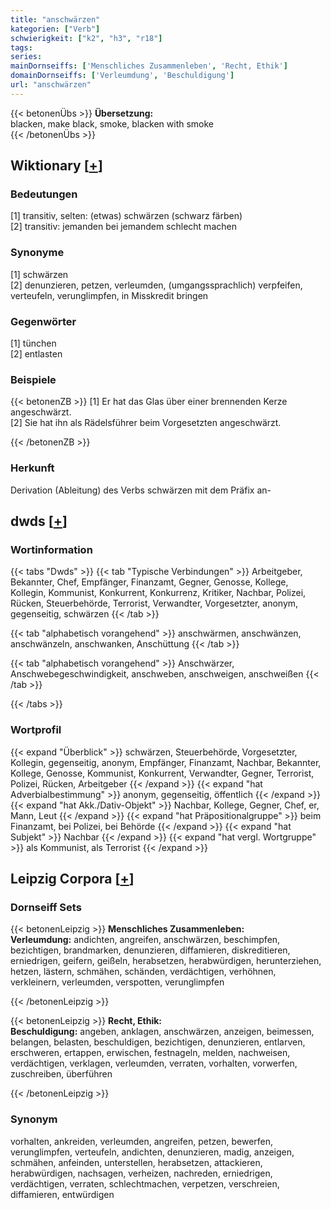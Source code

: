 ```yaml
---
title: "anschwärzen"
kategorien: ["Verb"]
schwierigkeit: ["k2", "h3", "r18"]
tags:
series:
mainDornseiffs: ['Menschliches Zusammenleben', 'Recht, Ethik']
domainDornseiffs: ['Verleumdung', 'Beschuldigung']
url: "anschwärzen"
---
```


{{< betonenÜbs >}}
**Übersetzung:**  
blacken, make black, smoke, blacken with smoke  
{{< /betonenÜbs >}}

## Wiktionary [[+](https://de.wiktionary.org/wiki/anschwärzen)]

### Bedeutungen
[1] transitiv, selten: (etwas) schwärzen (schwarz färben)  
[2] transitiv: jemanden bei jemandem schlecht machen  

### Synonyme
[1] schwärzen  
[2] denunzieren, petzen, verleumden, (umgangssprachlich) verpfeifen, verteufeln, verunglimpfen, in Misskredit bringen  

### Gegenwörter
[1] tünchen  
[2] entlasten  

### Beispiele
{{< betonenZB >}}
[1] Er hat das Glas über einer brennenden Kerze angeschwärzt.  
[2] Sie hat ihn als Rädelsführer beim Vorgesetzten angeschwärzt.  

{{< /betonenZB >}}
### Herkunft
Derivation (Ableitung) des Verbs schwärzen mit dem Präfix an-  



## dwds [[+](https://www.dwds.de/wb/anschwärzen)]

### Wortinformation
{{< tabs "Dwds" >}}
{{< tab "Typische Verbindungen" >}}
Arbeitgeber, Bekannter, Chef, Empfänger, Finanzamt, Gegner, Genosse, Kollege, Kollegin, Kommunist, Konkurrent, Konkurrenz, Kritiker, Nachbar, Polizei, Rücken, Steuerbehörde, Terrorist, Verwandter, Vorgesetzter, anonym, gegenseitig, schwärzen
{{< /tab >}}

{{< tab "alphabetisch vorangehend" >}}
anschwärmen, anschwänzen, anschwänzeln, anschwanken, Anschüttung
{{< /tab >}}

{{< tab "alphabetisch vorangehend" >}}
Anschwärzer, Anschwebegeschwindigkeit, anschweben, anschweigen, anschweißen
{{< /tab >}}

{{< /tabs >}}

### Wortprofil
{{< expand "Überblick" >}} schwärzen, Steuerbehörde, Vorgesetzter, Kollegin, gegenseitig, anonym, Empfänger, Finanzamt, Nachbar, Bekannter, Kollege, Genosse, Kommunist, Konkurrent, Verwandter, Gegner, Terrorist, Polizei, Rücken, Arbeitgeber {{< /expand >}}
{{< expand "hat Adverbialbestimmung" >}} anonym, gegenseitig, öffentlich {{< /expand >}}
{{< expand "hat Akk./Dativ-Objekt" >}} Nachbar, Kollege, Gegner, Chef, er, Mann, Leut {{< /expand >}}
{{< expand "hat Präpositionalgruppe" >}} beim Finanzamt, bei Polizei, bei Behörde {{< /expand >}}
{{< expand "hat Subjekt" >}} Nachbar {{< /expand >}}
{{< expand "hat vergl. Wortgruppe" >}} als Kommunist, als Terrorist {{< /expand >}}

## Leipzig Corpora [[+](https://corpora.uni-leipzig.de/en/res?word=anschwärzen&corpusId=deu_newscrawl-public_2018)]

### Dornseiff Sets
{{< betonenLeipzig >}}
**Menschliches Zusammenleben:**  
**Verleumdung:** andichten, angreifen, anschwärzen, beschimpfen, bezichtigen, brandmarken, denunzieren, diffamieren, diskreditieren, erniedrigen, geifern, geißeln, herabsetzen, herabwürdigen, herunterziehen, hetzen, lästern, schmähen, schänden, verdächtigen, verhöhnen, verkleinern, verleumden, verspotten, verunglimpfen  

{{< /betonenLeipzig >}}


{{< betonenLeipzig >}}
**Recht, Ethik:**  
**Beschuldigung:** angeben, anklagen, anschwärzen, anzeigen, beimessen, belangen, belasten, beschuldigen, bezichtigen, denunzieren, entlarven, erschweren, ertappen, erwischen, festnageln, melden, nachweisen, verdächtigen, verklagen, verleumden, verraten, vorhalten, vorwerfen, zuschreiben, überführen  

{{< /betonenLeipzig >}}

### Synonym
vorhalten, ankreiden, verleumden, angreifen, petzen, bewerfen, verunglimpfen, verteufeln, andichten, denunzieren, madig, anzeigen, schmähen, anfeinden, unterstellen, herabsetzen, attackieren, herabwürdigen, nachsagen, verheizen, nachreden, erniedrigen, verdächtigen, verraten, schlechtmachen, verpetzen, verschreien, diffamieren, entwürdigen

